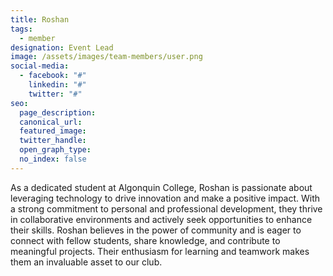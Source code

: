 ```yaml
---
title: Roshan
tags:
  - member
designation: Event Lead
image: /assets/images/team-members/user.png
social-media:
  - facebook: "#"
    linkedin: "#"
    twitter: "#"
seo:
  page_description:
  canonical_url: 
  featured_image: 
  twitter_handle: 
  open_graph_type:
  no_index: false
---
```



As a dedicated student at Algonquin College, Roshan is passionate about leveraging technology to drive innovation and make a positive impact. With a strong commitment to personal and professional development, they thrive in collaborative environments and actively seek opportunities to enhance their skills. Roshan believes in the power of community and is eager to connect with fellow students, share knowledge, and contribute to meaningful projects. Their enthusiasm for learning and teamwork makes them an invaluable asset to our club.
